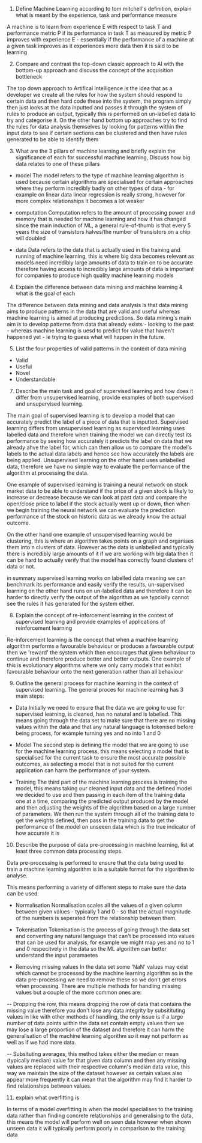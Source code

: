 1. Define Machine Learning according to tom mitchell's definition, explain what is meant by the experience, task and performance measure

A machine is to learn from experience E with respect to task T and performance metric P if its performance in task T as measured by metric P improves with experience E - essentially if the performance of a machine at a given task improves as it experiences more data then it is said to be learning

2. Compare and contrast the top-down classic approach to AI with the bottom-up approach and discuss the concept of the acquisition bottleneck

The top down approach to Artifical Intelligence is the idea that as a developer we create all the rules for how the system should respond to certain data and then hard code these into the system, the program simply then just looks at the data inputted and passes it through the system of rules to produce an output, typically this is performed on un-labelled data to try and categorise it. On the other hand bottom up approaches try to find the rules for data analysis themselves by looking for patterns within the input data to see if certain sections can be clustered and then have rules generated to be able to identify them

3. What are the 3 pillars of machine learning and briefly explain the significance of each for successful machine learning, Discuss how big data relates to one of these pillars

- model
The model refers to the type of machine learning algorithm is used because certain algorithms are specialised for certain approaches where they perform incredibly badly on other types of data - for example on linear data linear regression is really strong, however for more complex relationships it becomes a lot weaker

- computation
Computation refers to the amount of processing power and memory that is needed for machine learning and how it has changed since the main induction of ML, a general rule-of-thumb is that every 5 years the size of transistors halves/the number of transistors on a chip will doubled

- data
Data refers to the data that is actually used in the training and running of machine learning, this is where big data becomes relevant as models need incredibly large amounts of data to train on to be accurate therefore having access to incredibly large amounts of data is important for companies to produce high quality machine learning models

4. Explain the difference between data mining and machine learning & what is the goal of each

The difference between data mining and data analysis is that data mining aims to produce patterns in the data that are valid and useful whereas machine learning is aimed at producing predictions. So data mining's main aim is to develop patterns from data that already exists - looking to the past - whereas machine learning is uesd to predict for value that haven't happened yet - ie trying to guess what will happen in the future.

5. List the four properties of valid patterns in the context of data mining

- Valid
- Useful
- Novel
- Understandable

7. Describe the main task and goal of supervised learning and how does it differ from unsupervised learning, provide examples of both supervised and unsupervised learning.

The main goal of supervised learning is to develop a model that can accurately predict the label of a piece of data that is inputted. Supervised learning differs from unsupervised learning as supervised learning uses labelled data and therefore when training the model we can directly test its performance by seeing how accurately it predicts the label on data that we already ahve the label for, which can then allow us to compare the model's labels to the actual data labels and hence see how accurately the labels are being applied. Unsupervised learning on the other hand uses unlabelled data, therefore we have no simple way to evaluate the performance of the algorithm at processing the data.

One example of supervised learning is training a neural network on stock market data to be able to understand if the price of a given stock is likely to increase or decrease because we can look at past data and compare the open/close price to label if the stock actually went up or down, then when we begin training the neural network we can evaluate the prediction performance of the stock on historic data as we already know the actual outcome.

On the other hand one example of unsupervised learning would be clustering, this is where an algorithm takes points on a graph and organises them into n clusters of data. However as the data is unlabelled and typically there is incredibly large amounts of it if we are working with big data then it can be hard to actually verify that the model has correctly found clusters of data or not.

in summary supervised learning works on labelled data meaning we can benchmark its performance and easily verify the results, un-supervised learning on the other hand runs on un-labelled data and therefore it can be harder to directly verify the output of the algorithm as we typcially cannot see the rules it has generated for the system either.

8. Explain the concept of re-inforcement learning in the context of supervised learning and provide examples of applications of reinforcement learning

Re-inforcement learning is the concept that when a machine learning algorithm performs a favourable behaviour or produces a favourable output then we 'reward' the system which then encourages that given behaviour to continue and therefore produce better and better outputs. One example of this is evolutionary algorithms where we only carry models that exhibit favourable behaviour onto the next generation rather than all behaviour

9. Outline the general process for machine learning in the context of supervised learning. 
The general proces for machine learning has 3 main steps:
- Data
Initially we need to ensure that the data we are going to use for supervised learning, is cleaned, has no natural and is labelled. This means going through the data set to make sure that there are no missing values within the data and that any natural language is tokenised before being process, for example turning yes and no into 1 and 0

- Model
The second step is defining the model that we are going to use for the machine learning process, this means selecting a model that is specialised for the current task to ensure the most accurate possible outcomes, as selecting a model that is not suited for the current application can harm the performance of your system.

- Training
The third part of the machine learning process is training the model, this means taking our cleaned input data and the defined model we decided to use and then passing in each item of the training data one at a time, comparing the predicted output produced by the model and then adjusting the weights of the algorithm based on a large number of parameters. We then run the system through all of the training data to get the weights defined, then pass in the training data to get the performance of the model on unseeen data which is the true indicator of how accurate it is

10. Describe the purpose of data pre-processing in machine learning, list at least three common data processing steps.

Data pre-processing is performed to ensure that the data being used to train a machine learning algorithm is in a suitable format for the algorithm to analyse.

This means performing a variety of different steps to make sure the data can be used:
- Normalisation
Normalisation scales all the values of a given column between given values - typically 1 and 0 - so that the actual magnitude of the numbers is seperated from the relationship between them.

- Tokenisation
Tokenisation is the process of going through the data set and converting any natural language that can't be processed into values that can be used for analysis, for example we might map yes and no to 1 and 0 respecitvely in the data so the ML algorithm can better understand the input paramaetes

- Removing missing values
In the data set some 'NaN' values may exist which cannot be processed by the machine learning algorithm so in the data pre-processing we need to remove these so we don't get errors when processing. There are multiple methods for handling missing values but a couple of the more common ones are:

-- Dropping the row, this means dropping the row of data that contains the missing value therefore you don't lose any data integrity by subsitituting values in like with other methods of handling, the only issue is if a large number of data points within the data set contain empty values then we may lose a large proportion of the dataset and therefore it can harm the generalisation of the machine learning algorithm so it may not perform as well as if we had more data.

-- Subsituting averages, this method takes either the median or mean (typically median) value for that given data column and then any missing values are replaced with their respective column's median data value, this way we maintain the size of the dataset however as certain values also appear more frequently it can mean that the algorithm may find it harder to find relationships between values.

11. explain what overfitting is

In terms of a model overfitting is when the model specialises to the training data rather than finding concrete relationships and generalising to the data, this means the model will perform well on seen data however when shown unseen data it will typically perform poorly in comparison to the training data